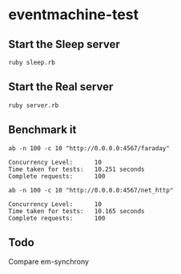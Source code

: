 # eventmachine-test

## Start the Sleep server

    ruby sleep.rb

## Start the Real server

    ruby server.rb

## Benchmark it

    ab -n 100 -c 10 "http://0.0.0.0:4567/faraday"

    Concurrency Level:      10
    Time taken for tests:   10.251 seconds
    Complete requests:      100

    ab -n 100 -c 10 "http://0.0.0.0:4567/net_http"

    Concurrency Level:      10
    Time taken for tests:   10.165 seconds
    Complete requests:      100

## Todo

Compare em-synchrony
